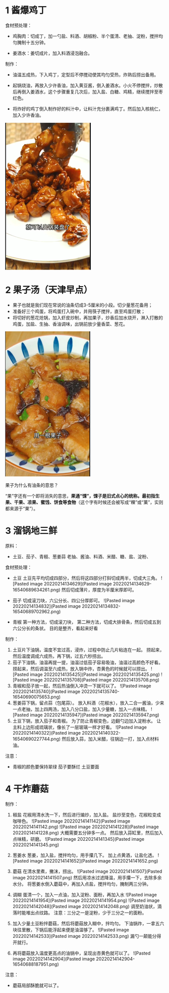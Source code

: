 # 1 酱爆鸡丁

食材预处理：

- 鸡胸肉：切成丁，加一勺盐、料酒、胡椒粉、半个蛋清、老抽、淀粉，搅拌均匀腌制十五分钟。

- 姜酒水：姜切成片，加入料酒浸泡融合。

制作：

- 油温五成热，下入鸡丁，定型后不停搅动使其均匀受热，炸熟后捞出备用。

- 起锅烧油，再放入少许香油，加入黄豆酱，倒入姜酒水。小火不停搅拌，炒散后再倒入姜酒水，这个步骤重复几次后，加入盐、白糖、鸡精，继续搅拌至枣红色。
- 将炸好的鸡丁倒入制作好的料汁中，让料汁充分裹满鸡丁。然后加入核桃仁，加入少许香油。

![image-20220601145530352](image-20220601145530352.png)



# 2 果子汤（天津早点）

- 果子也就是我们现在常说的油条切成3-5厘米的小段。切少量葱花备用；
- 准备好三个鸡蛋，将鸡蛋打入碗中，并用筷子搅拌，直至鸡蛋打散；
- 将切好的葱花炝锅，加入虾皮炒制，再加果子，炒香后加水烧开，淋入打散的鸡蛋，加盐、生抽、香油调味，出锅前放少量香菜、葱花。

![image-20220601150225008](image-20220601150225008.png)

果子为什么有油条的意思？

“果”字还有一个即将消失的意思，**果通“馃”，馃子是旧式点心的统称。最初指生果、干果、凉果、蜜饯、饼食等食物**（这个字有时候还会被写成“粿”或“菓”，实则都来源于“果”）。

# 3 溜锅地三鲜

原料：

- 土豆、茄子、青椒、葱姜蒜
  老抽、酱油、料酒、米醋、糖、盐、淀粉、

食材预处理：

- 土豆
  土豆先平均切成四部分，然后将这四部分打斜切成两半，切成大三角。
  ![Pasted image 20220214134629](Pasted image 20220214134629-16540689634261.png)
  然后切成薄片，厚度为半厘米厚即可。

- 茄子
  切成滚刀块，六公分长、四公分厚即可。
  ![Pasted image 20220214134832](Pasted image 20220214134832-16540689702962.png)

- 青椒
  第一种方法，切成滚刀块，
  第二种方法，切成大排骨条，然后切成五到六公分长的条状。
  目的是整齐，看起来好看

制作：

1. 土豆片下油锅，温度不宜过高，浸炸，过程中防止几片粘连在一起。  捞起来，然后温度调成六成热，再下锅，过五六秒捞出。
2. 茄子下油锅，油温再提一提，油温过低茄子容易吸油，油温过高颜色不好看。  捞起来，然后调温至六成热，放入锅中炸，杏黄色的时候就可以捞出。
   ![Pasted image 20220214135425](Pasted image 20220214135425.png)
   ![Pasted image 20220214135708](Pasted image 20220214135708.png)
3. 青椒和茄子放一起，然后热油倒入冲烫一下就可以了。
   ![Pasted image 20220214135740](Pasted image 20220214135740-16540690075653.png)
4. 葱姜蒜下锅，留点蒜（包尾蒜）。  放入料酒（花椒水），放入二合一酱油，少来一点老抽，加上四两汤，加入八分口盐，加入少量糖，加入一点味精。
   ![Pasted image 20220214135947](Pasted image 20220214135947.png)
5. 土豆下锅，放入茄子和青椒。  为了防止青椒变色，边翻勺边加入淀粉水。  让主料上边形成琉璃状，像长了一层玻璃一样才好看。
   ![Pasted image 20220214140322](Pasted image 20220214140322-16540690227744.png)
   然后放入蒜，加入米醋，往锅边一打，加入点材料油。

注意：

- 青椒的颜色要保持翠绿
  茄子要酥烂
  土豆要面

# 4 干炸蘑菇

制作：

1. 椒盐
   花椒用清水洗一下，然后进行煸炒，加入盐。
   盐炒至变色，花椒粒变成咖啡色。
   ![Pasted image 20220214141142](Pasted image 20220214141142.png)
   ![Pasted image 20220214141228](Pasted image 20220214141228.png)
   大概需要五分钟多一点。  然后放入蒜缸里，然后加入点味精，研磨。
   ![Pasted image 20220214141345](Pasted image 20220214141345.png)

2. 葱姜水
   葱姜，加入盐，搅拌均匀，用手攥几下。
   加上点黄酒，让盐化透。
   ![Pasted image 20220214141652](Pasted image 20220214141652.png)

3. 蘑菇
   在清水里煮，撇沫，捞出。
   ![Pasted image 20220214141507](Pasted image 20220214141507.png)
   然后用凉水过滤降温，用手攥一下，去除多余水分。
   将葱姜水倒入蘑菇中，再加入点盐，搅拌均匀，腌制两三分钟。

4. 调糊
   蛋清一个，加入一点油，加入淀粉、面粉，再加入水
   ![Pasted image 20220214141954](Pasted image 20220214141954.png)
   ![Pasted image 20220214142048](Pasted image 20220214142048.png)
   调至奶油状，滴落时能堆出点纹路。
   注意：三分之一是淀粉，少于三分之一的面粉。

5. 加入少量土豆粉拌蘑菇，然后将蘑菇放入糊中，拌均匀。
   下油锅炸，一拿五六块往里散，下锅后能浮起来便是油温够了。
   ![Pasted image 20220214142533](Pasted image 20220214142533.png)
   漏勺一颠能分得开就行。

6. 再将蘑菇放入温度更高点的油锅中，呈现出杏黄色就可以了。
   ![Pasted image 20220214142904](Pasted image 20220214142904-16540688187951.png)

注意：

- 蘑菇局部酥脆就可以了。
